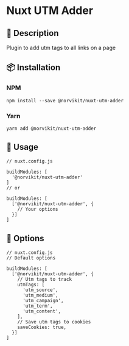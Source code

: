 # Nuxt UTM Adder

## 📃 Description
Plugin to add utm tags to all links on a page

## 📦 Installation

### NPM

`npm install --save @norvikit/nuxt-utm-adder`

### Yarn

`yarn add @norvikit/nuxt-utm-adder`

## 🚀 Usage

```
// nuxt.config.js

buildModules: [
  '@norvikit/nuxt-utm-adder'
]
// or

buildModules: [
  ['@norvikit/nuxt-utm-adder', {
    // Your options
  }]
]
```

## 🔧 Options

```
// nuxt.config.js
// Default options

buildModules: [
  ['@norvikit/nuxt-utm-adder', {
    // Utm tags to track
    utmTags: [
      'utm_source',
      'utm_medium',
      'utm_campaign',
      'utm_term',
      'utm_content',
    ],
    // Save utm tags to cookies
    saveCookies: true,
  }]
]
```